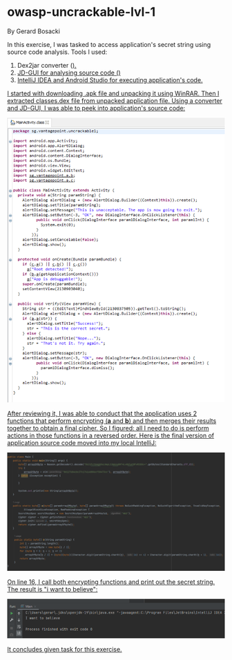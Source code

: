 # owasp-uncrackable-lvl-1
By Gerard Bosacki

In this exercise, I was tasked to access application's secret string using source code analysis. Tools I used:

1. Dex2jar converter (<a href="https://github.com/pxb1988/dex2jar">).
2. JD-GUI for analysing source code (<a href="http://java-decompiler.github.io/">)
3. IntelliJ IDEA and Android Studio for executing application's code.

I started with downloading .apk file and unpacking it using WinRAR. Then I extracted classes.dex file from unpacked application file. Using a converter and JD-GUI, I was able to peek into application's source code:

<img src="images/screen1.png">

After reviewing it, I was able to conduct that the application uses 2 functions that perform encrypting (<b>a</b> and <b>b</b>) and then merges their results together to obtain a final cipher.
So I figured: all I need to do is perform actions in those functions in a reversed order.
Here is the final version of application source code moved into my local IntelliJ:

<img src="images/screen2.png">

On line 16, I call both encrypting functions and print out the secret string. The result is "i want to believe":

<img src="images/screen3.png">

It concludes given task for this exercise.
